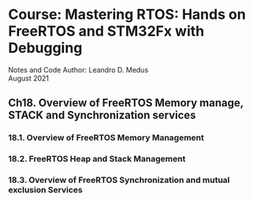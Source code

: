 # Course: Mastering RTOS: Hands on FreeRTOS and STM32Fx with Debugging

Notes and Code Author: Leandro D. Medus  
August 2021

## Ch18. Overview of FreeRTOS Memory manage, STACK and Synchronization services

### 18.1. Overview of FreeRTOS Memory Management

### 18.2. FreeRTOS Heap and Stack Management

### 18.3. Overview of FreeRTOS Synchronization and mutual exclusion Services